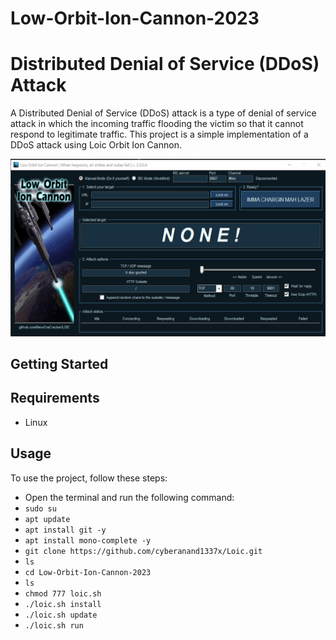 # Low-Orbit-Ion-Cannon-2023

# Distributed Denial of Service (DDoS) Attack

A Distributed Denial of Service (DDoS) attack is a type of denial of service attack in which the incoming traffic flooding the victim so that it cannot respond to legitimate traffic. This project is a simple implementation of a DDoS attack using
Loic Orbit Ion Cannon.


![IMAGE](./assets/anand.gif)

## Getting Started


## Requirements

- Linux

## Usage

To use the project, follow these steps:

- Open the terminal and run the following command:
- `sudo su`
- `apt update`
- `apt install git -y`
- `apt install mono-complete -y`
- `git clone https://github.com/cyberanand1337x/Loic.git`
- `ls`
- `cd Low-Orbit-Ion-Cannon-2023`
- `ls`
- `chmod 777 loic.sh`
- `./loic.sh install`
- `./loic.sh update`
- `./loic.sh run`
